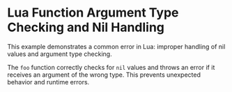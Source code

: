 # Lua Function Argument Type Checking and Nil Handling
This example demonstrates a common error in Lua: improper handling of nil values and argument type checking.

The `foo` function correctly checks for `nil` values and throws an error if it receives an argument of the wrong type. This prevents unexpected behavior and runtime errors.